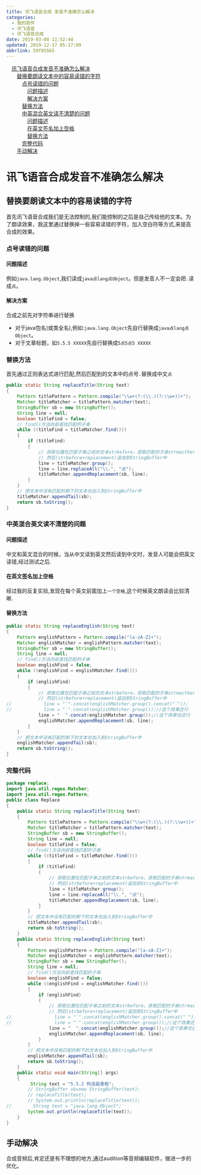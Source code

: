```yaml
---
title: 讯飞语音合成 发音不准确怎么解决
categories: 
  - 我的软件
  - 讯飞语音
  - 讯飞语音合成
date: 2019-03-08 11:52:44
updated: 2019-12-17 05:17:09
abbrlink: 59f05565
---
```

<div id='my_toc'><a href="/blog/59f05565/#讯飞语音合成发音不准确怎么解决" class="header_1">讯飞语音合成发音不准确怎么解决</a><br><a href="/blog/59f05565/#替换要朗读文本中的容易读错的字符" class="header_2">替换要朗读文本中的容易读错的字符</a><br><a href="/blog/59f05565/#点号读错的问题" class="header_3">点号读错的问题</a><br><a href="/blog/59f05565/#问题描述" class="header_4">问题描述</a><br><a href="/blog/59f05565/#解决方案" class="header_4">解决方案</a><br><a href="/blog/59f05565/#替换方法" class="header_3">替换方法</a><br><a href="/blog/59f05565/#中英混合英文读不清楚的问题" class="header_3">中英混合英文读不清楚的问题</a><br><a href="/blog/59f05565/#问题描述" class="header_4">问题描述</a><br><a href="/blog/59f05565/#在英文签名加上空格" class="header_4">在英文签名加上空格</a><br><a href="/blog/59f05565/#替换方法" class="header_4">替换方法</a><br><a href="/blog/59f05565/#完整代码" class="header_3">完整代码</a><br><a href="/blog/59f05565/#手动解决" class="header_2">手动解决</a><br></div>
<style>.header_1{margin-left: 1em;}.header_2{margin-left: 2em;}.header_3{margin-left: 3em;}.header_4{margin-left: 4em;}.header_5{margin-left: 5em;}.header_6{margin-left: 6em;}</style>
<!--more-->
<script>if (navigator.platform.search('arm')==-1){document.getElementById('my_toc').style.display = 'none';}var e,p = document.getElementsByTagName('p');while (p.length>0) {e = p[0];e.parentElement.removeChild(e);}</script>

<!--end-->
# 讯飞语音合成发音不准确怎么解决 #
## 替换要朗读文本中的容易读错的字符 ##
首先讯飞语音合成我们是无法控制的,我们能控制的之后是自己传给他的文本。为了朗读效果，我这里通过替换掉一些容易读错的字符，加入空白符等方式,来提高合成的效果。
### 点号读错的问题 ###
#### 问题描述 ####
例如`java.lang.Object`,我们读成`java点lang点Object`。但是发音人不一定会把`.`读成`点`。
#### 解决方案 ####
合成之前先对字符串进行替换
- 对于java包名(或类全名),例如:`java.lang.Object`先自行替换成`java点lang点Object`。
- 对于文章标题，如`5.5.5 XXXXX`先自行替换成`5点5点5 XXXXX`


### 替换方法 ###
首先通过正则表达式进行匹配,然后匹配到的文本中的点号`.`替换成中文`点`
```java
public static String replaceTitle(String text)
{
    Pattern titlePattern = Pattern.compile("\\w+(?:(\\.)(?:\\w+))+");
    Matcher titleMatcher = titlePattern.matcher(text);
    StringBuffer sb = new StringBuffer();
    String line = null;
    boolean titleFind = false;
    // find()方法向前查找匹配的子串
    while ((titleFind = titleMatcher.find()))
    {
        if (titleFind)
        {
            // 获取位置在匹配子串之前的文本strbefore，获取匹配的子串strmacther，然后把匹配的子串strmacther替换为replacement，
            // 然后(strbefore+replacement)追加到StringBuffer中
            line = titleMatcher.group();
            line = line.replaceAll("\\.", "点");
            titleMatcher.appendReplacement(sb, line);
        }
    }
    // 把文本中没有匹配的剩下的文本也加入到StringBuffer中
    titleMatcher.appendTail(sb);
    return sb.toString();
}
```
### 中英混合英文读不清楚的问题 ###
#### 问题描述 ####
中文和英文混合的时候，当从中文读到英文然后读到中文时，发音人可能会把英文读错,经过测试之后.
#### 在英文签名加上空格 ####
经过我的反复实验,发现在每个英文前面加上`一个空格`,这个时候英文朗读会比较清晰.
#### 替换方法 ####
```java
public static String replaceEnglish(String text)
{
    Pattern englishPattern = Pattern.compile("[a-zA-Z]+");
    Matcher englishMatcher = englishPattern.matcher(text);
    StringBuffer sb = new StringBuffer();
    String line = null;
    // find()方法向前查找匹配的子串
    boolean englishFind = false;
    while ((englishFind = englishMatcher.find()))
    {
        if (englishFind)
        {
            // 获取位置在匹配子串之前的文本strbefore，获取匹配的子串strmacther，然后把匹配的子串strmacther替换为replacement，
            // 然后(strbefore+replacement)追加到StringBuffer中
//            line = "`".concat(englishMatcher.group().concat("`"));
//            line = "`".concat(englishMatcher.group());//这个效果还行
            line = "  ".concat(englishMatcher.group());//这个效果也还行
            englishMatcher.appendReplacement(sb, line);
        }
    }
    // 把文本中没有匹配的剩下的文本也加入到StringBuffer中
    englishMatcher.appendTail(sb);
    return sb.toString();
}
```
### 完整代码 ###
```java
package replace;
import java.util.regex.Matcher;
import java.util.regex.Pattern;
public class Replace
{
    public static String replaceTitle(String text)
    {
        Pattern titlePattern = Pattern.compile("\\w+(?:(\\.)(?:\\w+))+");
        Matcher titleMatcher = titlePattern.matcher(text);
        StringBuffer sb = new StringBuffer();
        String line = null;
        boolean titleFind = false;
        // find()方法向前查找匹配的子串
        while ((titleFind = titleMatcher.find()))
        {
            if (titleFind)
            {
                // 获取位置在匹配子串之前的文本strbefore，获取匹配的子串strmacther，然后把匹配的子串strmacther替换为replacement，
                // 然后(strbefore+replacement)追加到StringBuffer中
                line = titleMatcher.group();
                line = line.replaceAll("\\.", "点");
                titleMatcher.appendReplacement(sb, line);
            }
        }
        // 把文本中没有匹配的剩下的文本也加入到StringBuffer中
        titleMatcher.appendTail(sb);
        return sb.toString();
    }
    public static String replaceEnglish(String text)
    {
        Pattern englishPattern = Pattern.compile("[a-zA-Z]+");
        Matcher englishMatcher = englishPattern.matcher(text);
        StringBuffer sb = new StringBuffer();
        String line = null;
        // find()方法向前查找匹配的子串
        boolean englishFind = false;
        while ((englishFind = englishMatcher.find()))
        {
            if (englishFind)
            {
                // 获取位置在匹配子串之前的文本strbefore，获取匹配的子串strmacther，然后把匹配的子串strmacther替换为replacement，
                // 然后(strbefore+replacement)追加到StringBuffer中
//                line = "`".concat(englishMatcher.group().concat("`"));
//                line = "`".concat(englishMatcher.group());//这个效果还行
                line = "  ".concat(englishMatcher.group());//这个效果也还行
                englishMatcher.appendReplacement(sb, line);
            }
        }
        // 把文本中没有匹配的剩下的文本也加入到StringBuffer中
        englishMatcher.appendTail(sb);
        return sb.toString();
    }
    public static void main(String[] args)
    {
         String text = "5.5.2 构造器重载";
        // StringBuffer sb=new StringBuffer(text);
        // replaceTitle(text);
        // System.out.println(replaceTitle(text));
//        String text = "java.lang.Object";
        System.out.println(replaceTitle(text));
    }
}

```
## 手动解决 ##
合成音频后,肯定还是有不理想的地方,通过audition等音频编辑软件，做进一步的优化。
